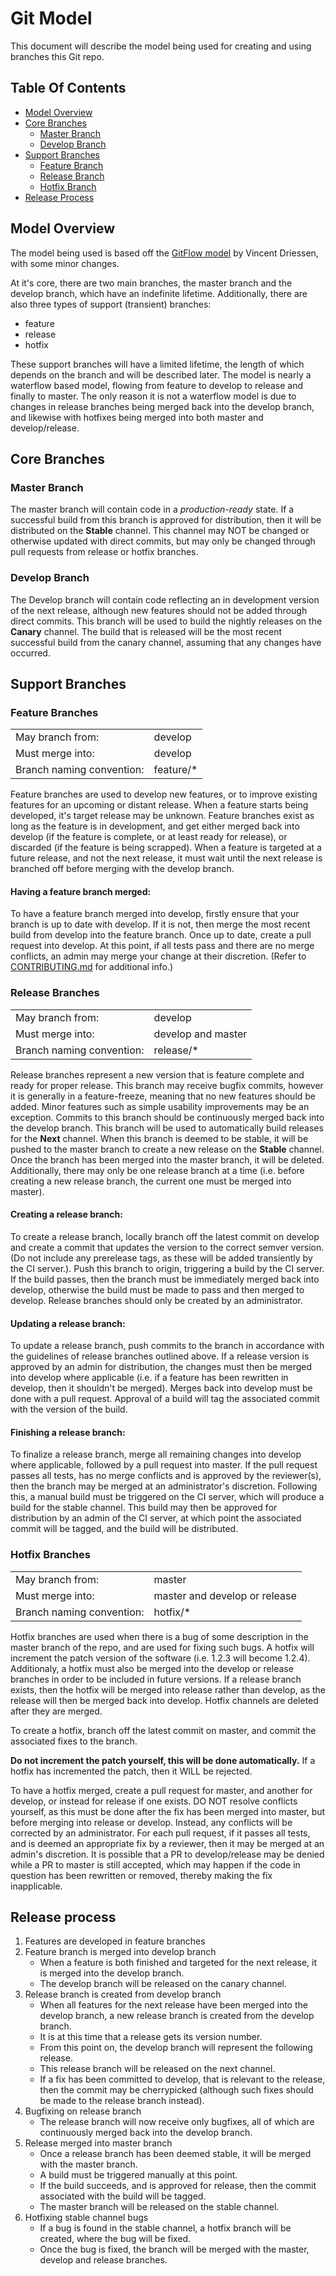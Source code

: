 # Git Model

This document will describe the model being used for creating and using branches this Git repo.

## Table Of Contents

- [Model Overview](model-overview)
- [Core Branches](core_branches)
  - [Master Branch](master-branch)
  - [Develop Branch](develop-branch)
- [Support Branches](support_branches)
  - [Feature Branch](feature-branch)
  - [Release Branch](release-branch)
  - [Hotfix Branch](hotfix-branch)
- [Release Process](release-process)

## Model Overview

The model being used is based off the [GitFlow model](https://nvie.com/posts/a-successful-git-branching-model/) by Vincent Driessen, with some minor changes.

At it's core, there are two main branches, the master branch and the develop branch, which have an indefinite lifetime. Additionally, there are also three types of support (transient) branches:

- feature
- release
- hotfix

These support branches will have a limited lifetime, the length of which depends on the branch and will be described later. The model is nearly a waterflow based model, flowing from feature to develop to release and finally to master. The only reason it is not a waterflow model is due to changes in release branches being merged back into the develop branch, and likewise with hotfixes being merged into both master and develop/release.

## Core Branches

### **Master Branch**

The master branch will contain code in a _production-ready_ state. If a successful build from this branch is approved for distribution, then it will be distributed on the **Stable** channel. This channel may NOT be changed or otherwise updated with direct commits, but may only be changed through pull requests from release or hotfix branches.

### **Develop Branch**

The Develop branch will contain code reflecting an in development version of the next release, although new features should not be added through direct commits. This branch will be used to build the nightly releases on the **Canary** channel. The build that is released will be the most recent successful build from the canary channel, assuming that any changes have occurred.

## Support Branches

### **Feature Branches**

|                           |            |
| ------------------------- | ---------- |
| May branch from:          | develop    |
| Must merge into:          | develop    |
| Branch naming convention: | feature/\* |

Feature branches are used to develop new features, or to improve existing features for an upcoming or distant release. When a feature starts being developed, it's target release may be unknown. Feature branches exist as long as the feature is in development, and get either merged back into develop (if the feature is complete, or at least ready for release), or discarded (if the feature is being scrapped). When a feature is targeted at a future release, and not the next release, it must wait until the next release is branched off before merging with the develop branch.

#### Having a feature branch merged:

To have a feature branch merged into develop, firstly ensure that your branch is up to date with develop. If it is not, then merge the most recent build from develop into the feature branch. Once up to date, create a pull request into develop. At this point, if all tests pass and there are no merge conflicts, an admin may merge your change at their discretion. (Refer to [CONTRIBUTING.md](CONTRIBUTING.md) for additional info.)

### **Release Branches**

|                           |                    |
| ------------------------- | ------------------ |
| May branch from:          | develop            |
| Must merge into:          | develop and master |
| Branch naming convention: | release/\*         |

Release branches represent a new version that is feature complete and ready for proper release. This branch may receive bugfix commits, however it is generally in a feature-freeze, meaning that no new features should be added. Minor features such as simple usability improvements may be an exception. Commits to this branch should be continuously merged back into the develop branch. This branch will be used to automatically build releases for the **Next** channel. When this branch is deemed to be stable, it will be pushed to the master branch to create a new release on the **Stable** channel. Once the branch has been merged into the master branch, it will be deleted. Additionally, there may only be one release branch at a time (i.e. before creating a new release branch, the current one must be merged into master).

#### Creating a release branch:

To create a release branch, locally branch off the latest commit on develop and create a commit that updates the version to the correct semver version. (Do not include any prerelease tags, as these will be added transiently by the CI server.). Push this branch to origin, triggering a build by the CI server. If the build passes, then the branch must be immediately merged back into develop, otherwise the build must be made to pass and then merged to develop. Release branches should only be created by an administrator.

#### Updating a release branch:

To update a release branch, push commits to the branch in accordance with the guidelines of release branches outlined above. If a release version is approved by an admin for distribution, the changes must then be merged into develop where applicable (i.e. if a feature has been rewritten in develop, then it shouldn't be merged). Merges back into develop must be done with a pull request. Approval of a build will tag the associated commit with the version of the build.

#### Finishing a release branch:

To finalize a release branch, merge all remaining changes into develop where applicable, followed by a pull request into master. If the pull request passes all tests, has no merge conflicts and is approved by the reviewer(s), then the branch may be merged at an administrator's discretion. Following this, a manual build must be triggered on the CI server, which will produce a build for the stable channel. This build may then be approved for distribution by an admin of the CI server, at which point the associated commit will be tagged, and the build will be distributed.

### **Hotfix Branches**

|                           |                               |
| ------------------------- | ----------------------------- |
| May branch from:          | master                        |
| Must merge into:          | master and develop or release |
| Branch naming convention: | hotfix/\*                     |

Hotfix branches are used when there is a bug of some description in the master branch of the repo, and are used for fixing such bugs. A hotfix will increment the patch version of the software (i.e. 1.2.3 will become 1.2.4). Additionaly, a hotfix must also be merged into the develop or release branches in order to be included in future versions. If a release branch exists, then the hotfix will be merged into release rather than develop, as the release will then be merged back into develop. Hotfix channels are deleted after they are merged.

To create a hotfix, branch off the latest commit on master, and commit the associated fixes to the branch.

**Do not increment the patch yourself, this will be done automatically.** If a hotfix has incremented the patch, then it WILL be rejected.

To have a hotfix merged, create a pull request for master, and another for develop, or instead for release if one exists. DO NOT resolve conflicts yourself, as this must be done after the fix has been merged into master, but before merging into release or develop. Instead, any conflicts will be corrected by an administrator. For each pull request, if it passes all tests, and is deemed an appropriate fix by a reviewer, then it may be merged at an admin's discretion.  It is possible that a PR to develop/release may be denied while a PR to master is still accepted, which may happen if the code in question has been rewritten or removed, thereby making the fix inapplicable.

## Release process

1. Features are developed in feature branches
2. Feature branch is merged into develop branch
    - When a feature is both finished and targeted for the next release, it is merged into the develop branch.
    - The develop branch will be released on the canary channel.
3. Release branch is created from develop branch
    - When all features for the next release have been merged into the develop branch, a new release branch is created from the develop branch.
    - It is at this time that a release gets its version number.
    - From this point on, the develop branch will represent the following release.
    - This release branch will be released on the next channel.
    - If a fix has been committed to develop, that is relevant to the release, then the commit may be cherrypicked (although such fixes should be made to the release branch instead).
4. Bugfixing on release branch
    - The release branch will now receive only bugfixes, all of which are continuously merged back into the develop branch.
5. Release merged into master branch
    - Once a release branch has been deemed stable, it will be merged with the master branch.
    - A build must be triggered manually at this point.
    - If the build succeeds, and is approved for release, then the commit associated with the build will be tagged.
    - The master branch will be released on the stable channel.
6. Hotfixing stable channel bugs
    - If a bug is found in the stable channel, a hotfix branch will be created, where the bug will be fixed.
    - Once the bug is fixed, the branch will be merged with the master, develop and release branches.

